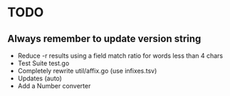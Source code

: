 # TODO
## Always remember to update version string
* Reduce -r results using a field match ratio for words less than 4 chars
* Test Suite test.go
* Completely rewrite util/affix.go (use infixes.tsv)
* Updates (auto)
* Add a Number converter
